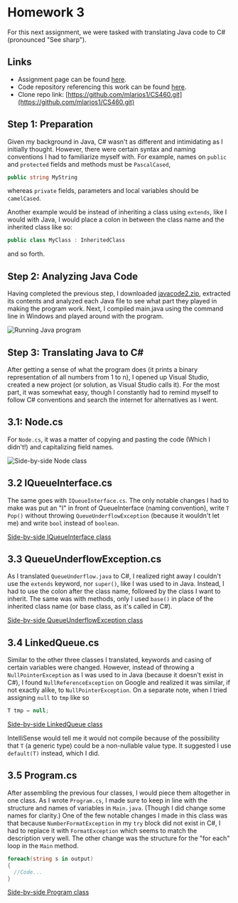 # Homework 3

For this next assignment, we were tasked with translating Java code to C# (pronounced "See sharp").

## Links

* Assignment page can be found [here](http://www.wou.edu/~morses/classes/cs46x/assignments/HW3_1819.html).
* Code repository referencing this work can be found [here](https://github.com/mlarios1/CS460/tree/master/hw3).
* Clone repo link: [https://github.com/mlarios1/CS460.git](https://github.com/mlarios1/CS460.git)

## Step 1: Preparation

Given my background in Java, C# wasn't as different and intimidating as I initially thought. However, there were certain syntax and naming conventions I had to familiarize myself with. For example, names on ```public``` and ```protected``` fields and methods must be ```PascalCased```,

```C#
public string MyString
```

whereas ```private``` fields, parameters and local variables should be ```camelCased```.

Another example would be instead of inheriting a class using ```extends```, like I would with Java, I would place a colon in between the class name and the inherited class like so:

```C#
public class MyClass : InheritedClass
```

and so forth.

## Step 2: Analyzing Java Code

Having completed the previous step, I downloaded [javacode2.zip](http://www.wou.edu/~morses/classes/cs46x/assignments/javacode2.zip), extracted its contents and analyzed each Java file to see what part they played in making the program work. Next, I compiled main.java using the command line in Windows and played around with the program.

![Running Java program](https://mlarios1.github.io/mlarios1.github.io/CS460/HW3/java_main.gif)

## Step 3: Translating Java to C#

After getting a sense of what the program does (it prints a binary representation of all numbers from 1 to n), I opened up Visual Studio, created a new project (or solution, as Visual Studio calls it). For the most part, it was somewhat easy, though I constantly had to remind myself to follow C# conventions and search the internet for alternatives as I went.

## 3.1: Node.cs

For ```Node.cs```, it was a matter of copying and pasting the code (Which I didn't!) and capitalizing field names.

![Side-by-side Node class](https://mlarios1.github.io/mlarios1.github.io/CS460/HW3/nodeclass.PNG)

## 3.2 IQueueInterface.cs

The same goes with ```IQueueInterface.cs```. The only notable changes I had to make was put an "I" in front of QueueInterface (naming convention), write ```T Pop()``` without throwing ```QueueUnderflowException``` (because it wouldn't let me) and write ```bool``` instead of ```boolean```.

[Side-by-side IQueueInterface class](https://mlarios1.github.io/mlarios1.github.io/CS460/HW3/interfaceclass.PNG)

## 3.3 QueueUnderflowException.cs

As I translated ```QueueUnderflow.java``` to C#, I realized right away I couldn't use the ```extends``` keyword, nor ```super()```, like I was used to in Java. Instead, I had to use the colon after the class name, followed by the class I want to inherit. The same was with methods, only I used ```base()``` in place of the inherited class name (or base class, as it's called in C#).

[Side-by-side QueueUnderflowException class](https://mlarios1.github.io/mlarios1.github.io/CS460/HW3/queueunderflowclass.PNG)

## 3.4 LinkedQueue.cs

Similar to the other three classes I translated, keywords and casing of certain variables were changed. However, instead of throwing a ```NullPointerException``` as I was used to in Java (because it doesn't exist in C#), I found ```NullReferenceException``` on Google and realized it was similar, if not exactly alike, to ```NullPointerException```. On a separate note, when I tried assigning ```null``` to ```tmp``` like so

```C#
T tmp = null;
```

[Side-by-side LinkedQueue class](https://mlarios1.github.io/mlarios1.github.io/CS460/HW3/linkedqueueclass.PNG)

IntelliSense would tell me it would not compile because of the possibility that ```T``` (a generic type) could be a non-nullable value type. It suggested I use ```default(T)``` instead, which I did.

## 3.5 Program.cs

After assembling the previous four classes, I would piece them altogether in one class. As I wrote ```Program.cs```, I made sure to keep in line with the structure and names of variables in ```Main.java```. (Though I did change some names for clarity.) One of the few notable changes I made in this class was that because ```NumberFormatException``` in my ```try``` block did not exist in C#, I had to replace it with ```FormatException``` which seems to match the description very well. The other change was the structure for the "for each" loop in the ```Main``` method.

```C#
foreach(string s in output)
{
  //Code...
}
```

[Side-by-side Program class](https://mlarios1.github.io/mlarios1.github.io/CS460/HW3/programclass.PNG)
